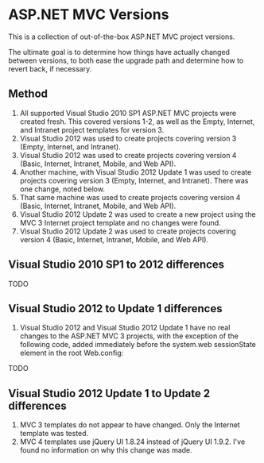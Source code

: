ASP.NET MVC Versions
=================

This is a collection of out-of-the-box ASP.NET MVC project versions.

The ultimate goal is to determine how things have actually changed between versions, to both ease the upgrade path and determine how to revert back, if necessary.

Method
---

1. All supported Visual Studio 2010 SP1 ASP.NET MVC projects were created fresh. This covered versions 1-2, as well as the Empty, Internet, and Intranet project templates for version 3.
2. Visual Studio 2012 was used to create projects covering version 3 (Empty, Internet, and Intranet).
3. Visual Studio 2012 was used to create projects covering version 4 (Basic, Internet, Intranet, Mobile, and Web API).
4. Another machine, with Visual Studio 2012 Update 1 was used to create projects covering version 3 (Empty, Internet, and Intranet). There was one change, noted below.
5. That same machine was used to create projects covering version 4 (Basic, Internet, Intranet, Mobile, and Web API).
6. Visual Studio 2012 Update 2 was used to create a new project using the MVC 3 Internet project template and no changes were found.
7. Visual Studio 2012 Update 2 was used to create projects covering version 4 (Basic, Internet, Intranet, Mobile, and Web API).

Visual Studio 2010 SP1 to 2012 differences
---

TODO

Visual Studio 2012 to Update 1 differences
---

1. Visual Studio 2012 and Visual Studio 2012 Update 1 have no real changes to the ASP.NET MVC 3 projects, with the exception of the following code, added immediately before the system.web sessionState element in the root Web.config:

    <!--
            If you are deploying to a cloud environment that has multiple web server instances,
            you should change session state mode from "InProc" to "Custom". In addition,
            change the connection string named "DefaultConnection" to connect to an instance
            of SQL Server (including SQL Azure and SQL  Compact) instead of to SQL Server Express.
      -->

TODO

Visual Studio 2012 Update 1 to Update 2 differences
---

1. MVC 3 templates do not appear to have changed. Only the Internet template was tested.
2. MVC 4 templates use jQuery UI 1.8.24 instead of jQuery UI 1.9.2. I've found no information on why this change was made. 
